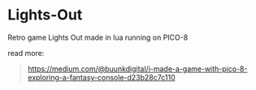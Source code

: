 # Lights-Out
Retro game Lights Out made in lua running on PICO-8

read more:
  > https://medium.com/@buunkdigital/i-made-a-game-with-pico-8-exploring-a-fantasy-console-d23b28c7c110
